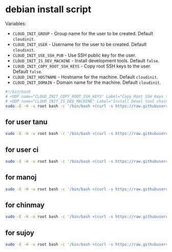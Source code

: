 # debian install script

Variables:

* `CLOUD_INIT_GROUP` - Group name for the user to be created. Default `cloudinit`.
* `CLOUD_INIT_USER` - Username for the user to be created. Default `cloudinit`.
* `CLOUD_INIT_USE_SSH_PUB` - Use SSH public key for the user.
* `CLOUD_INIT_IS_DEV_MACHINE` - Install development tools. Default `false`.
* `CLOUD_INIT_COPY_ROOT_SSH_KEYS` - Copy root SSH keys to the user. Default `false`.
* `CLOUD_INIT_HOSTNAME` - Hostname for the machine. Default `cloudinit`.
* `CLOUD_INIT_DOMAIN` - Domain name for the machine. Default `cloudinit`.

```bash
#!/bin/bash
# <UDF name="CLOUD_INIT_COPY_ROOT_SSH_KEYS" Label="Copy Root SSH Keys to current user" oneOf="true,false" default="true"/>
# <UDF name="CLOUD_INIT_IS_DEV_MACHINE" Label="Install Devel tool chain" oneOf="true,false" default="false"/>
sudo -E -H -u root bash -c '/bin/bash <(curl -s https://raw.githubusercontent.com/arpanrec/dotfiles/main/.script.d/ansiblecloudinit-<user>.sh)'
```

## for user tanu

```bash
sudo -E -H -u root bash -c '/bin/bash <(curl -s https://raw.githubusercontent.com/arnab19july2014/cloudscript/master/ansiblecloudinit-tanu.sh)'
```

## for user ci

```bash
sudo -E -H -u root bash -c '/bin/bash <(curl -s https://raw.githubusercontent.com/arnab19july2014/cloudscript/master/ansiblecloudinit-ciuser.sh)'
```

## for manoj

```bash
sudo -E -H -u root bash -c '/bin/bash <(curl -s https://raw.githubusercontent.com/arnab19july2014/cloudscript/master/ansiblecloudinit-manoj.sh)'
```

## for chinmay

```bash
sudo -E -H -u root bash -c '/bin/bash <(curl -s https://raw.githubusercontent.com/arnab19july2014/cloudscript/master/ansiblecloudinit-chinmay.sh)'
```

## for sujoy

```bash
sudo -E -H -u root bash -c '/bin/bash <(curl -s https://raw.githubusercontent.com/arnab19july2014/cloudscript/master/ansiblecloudinit-sujoy.sh)'
```
